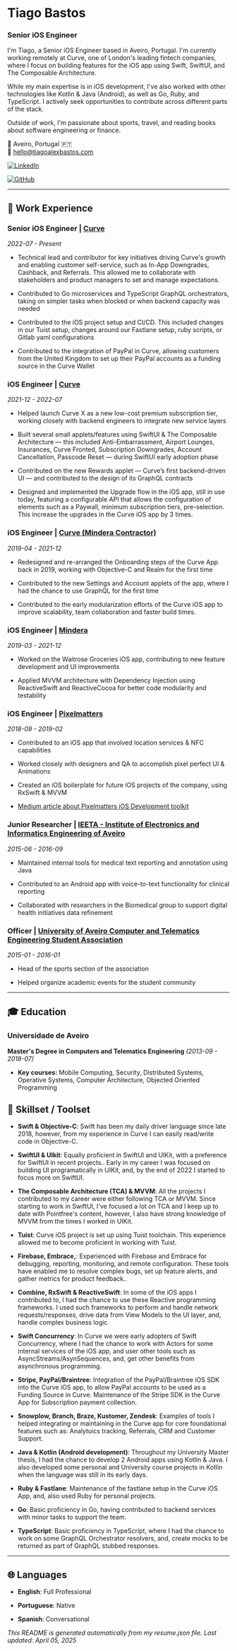 # Tiago Bastos  
### Senior iOS Engineer  

I'm Tiago, a Senior iOS Engineer based in Aveiro, Portugal. I'm currently working remotely at Curve, one of London's leading fintech companies, where I focus on building features for the iOS app using Swift, SwiftUI, and The Composable Architecture.

While my main expertise is in iOS development, I've also worked with other technologies like Kotlin & Java (Android), as well as Go, Ruby, and TypeScript. I actively seek opportunities to contribute across different parts of the stack.

Outside of work, I'm passionate about sports, travel, and reading books about software engineering or finance.

📍 Aveiro, Portugal 🇵🇹  
📧 hello@tiagoalexbastos.com  


[![LinkedIn](https://img.shields.io/badge/LinkedIn-tiagoalexbastos-blue)](https://www.linkedin.com/in/tiagoalexbastos)

[![GitHub](https://img.shields.io/badge/GitHub-tiagoalexbastos-blue)](https://github.com/tiagoalexbastos)


---

## 💼 Work Experience


### Senior iOS Engineer | [Curve](https://www.curve.com)
*2022-07 - Present*


- Technical lead and contributor for key initiatives driving Curve's growth and enabling customer self-service, such as In-App Downgrades, Cashback, and Referrals. This allowed me to collaborate with stakeholders and product managers to set and manage expectations.

- Contributed to Go microservices and TypeScript GraphQL orchestrators, taking on simpler tasks when blocked or when backend capacity was needed

- Contributed to the iOS project setup and CI/CD. This included changes in our Tuist setup,  changes around our Fastlane setup, ruby scripts, or Gitlab yaml configurations

- Contributed to the integration of PayPal in Curve, allowing customers from the United Kingdom to set up their PayPal accounts as a funding source in the Curve Wallet



### iOS Engineer | [Curve](https://www.curve.com)
*2021-12 - 2022-07*


- Helped launch Curve X as a new low-cost premium subscription tier, working closely with backend engineers to integrate new service layers

- Built several small applets/features using SwiftUI & The Composable Architecture — this included Anti-Embarrassment, Airport Lounges, Insurances, Curve Fronted, Subscription Downgrades, Account Cancellation, Passcode Reset — during SwiftUI early adoption phase

- Contributed on the new Rewards applet — Curve’s first backend-driven UI — and contributed to the design of its GraphQL contracts

- Designed and implemented the Upgrade flow in the iOS app, still in use today, featuring a configurable API that allows the configuration of elements such as a Paywall, minimum subscription tiers, pre-selection. This increase the upgrades in the Curve iOS app by 3 times.



### iOS Engineer | [Curve (Mindera Contractor)](https://www.curve.com)
*2019-04 - 2021-12*


- Redesigned and re-arranged the Onboarding steps of the Curve App back in 2019, working with Objective-C and Realm for the first time

- Contributed to the new Settings and Account applets of the app, where I had the chance to use GraphQL for the first time

- Contributed to the early modularization efforts of the Curve iOS app to improve scalability, team collaboration and faster build times.



### iOS Engineer | [Mindera](https://mindera.com)
*2019-03 - 2021-12*


- Worked on the Waitrose Groceries iOS app, contributing to new feature development and UI improvements

- Applied MVVM architecture with Dependency Injection using ReactiveSwift and ReactiveCocoa for better code modularity and testability



### iOS Engineer | [Pixelmatters](https://pixelmatters.com)
*2018-09 - 2019-02*


- Contributed to an iOS app that involved location services & NFC capabilities

- Worked closely with designers and QA to accomplish pixel perfect UI & Animations

- Created an iOS boilerplate for future iOS projects of the company, using RxSwift & MVVM

- [Medium article about Pixelmatters iOS Development toolkit](https://www.pixelmatters.com/blog/pixelmatters-ios-development-toolkit)



### Junior Researcher | [IEETA - Institute of Electronics and Informatics Engineering of Aveiro](https://www.ieeta.pt)
*2015-06 - 2016-09*


- Maintained internal tools for medical text reporting and annotation using Java

- Contributed to an Android app with voice-to-text functionality for clinical reporting

- Collaborated with researchers in the Biomedical group to support digital health initiatives data refinement



### Officer | [University of Aveiro Computer and Telematics Engineering Student Association](https://www.facebook.com/neect/about/)
*2015-01 - 2016-01*


- Head of the sports section of the association

- Helped organize academic events for the student community




---

## 🎓 Education


### Universidade de Aveiro
**Master's Degree in Computers and Telematics Engineering** *(2013-09 - 2018-07)*


- **Key courses:** Mobile Computing, Security, Distributed Systems, Operative Systems, Computer Architecture, Objected Oriented Programming



## 🔨 Skillset / Toolset


- **Swift & Objective-C**: Swift has been my daily driver language since late 2018, however, from my experience in Curve I can easily read/write code in Objective-C.

- **SwiftUI & UIkit**: Equally proficient in SwiftUI and UIKit, with a preference for SwiftUI in recent projects.. Early in my career I was focused on building UI programatically in UIKit, and, by the end of 2022 I started to focus more on SwiftUI.

- **The Composable Architecture (TCA) & MVVM**: All the projects I contributed to my career were either following TCA or MVVM. Since starting to work in SwiftUI, I've focused a lot on TCA and I keep up to date with Pointfree's content, however, I also have strong knowledge of MVVM from the times I worked in UIKit.

- **Tuist**: Curve iOS project is set up using Tuist toolchain. This experience allowed me to become proficient in working with Tuist.

- **Firebase, Embrace,**: Experienced with Firebase and Embrace for debugging, reporting, monitoring, and remote configuration. These tools have enabled me to resolve complex bugs, set up feature alerts, and gather metrics for product feedback..

- **Combine, RxSwift & ReactiveSwift**: In some of the iOS apps I contributed to, I had the chance to use these Reactive programming frameworks. I used such frameworks to perform and handle network requests/responses, drive data from View Models to the UI layer, and, handle complex business logic.

- **Swift Concurrency**: In Curve we were early adopters of Swift Concurrency, where I had the chance to work with Actors for some internal services of the iOS app, and user other tools such as AsyncStreams/AsynSequences, and, get other benefits from asynchronous programming.

- **Stripe, PayPal/Braintree**: Integration of the PayPal/Braintree iOS SDK into the Curve iOS app, to allow PayPal accounts to be used as a Funding Source in Curve. Maintenance of the Stripe SDK in the Curve App for Subscription payment collection.

- **Snowplow, Branch, Braze, Kustomer, Zendesk**: Examples of tools I helped integrating or maintaining in the Curve app for core foundational features such as: Analytuics tracking, Referrals, CRM and Customer Support.

- **Java & Kotlin (Android development)**: Throughout my University Master thesis, I had the chance to develop 2 Android apps using Kotlin & Java. I also developed some personal and University course projects in Kotlin when the language was still in its early days.

- **Ruby & Fastlane**: Maintenance of the fastlane setup in the Curve iOS App, and, also used Ruby for personal projects.

- **Go**: Basic proficiency in Go, having contributed to backend services with minor tasks to support the team.

- **TypeScript**: Basic proficiency in TypeScript, where I had the chance to work on some GraphQL Orchestrator resolvers, and, create mocks to be returned as part of GraphQL stubbed responses.


---

## 🌐 Languages


- **English**: Full Professional

- **Portuguese**: Native

- **Spanish**: Conversational


*This README is generated automatically from my resume.json file. Last updated: April 05, 2025*